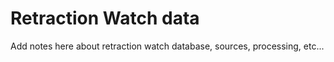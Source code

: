 # Retraction Watch data

Add notes here about retraction watch database, sources, processing, etc...
